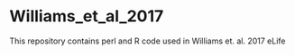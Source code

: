 # Williams_et_al_2017

This repository contains perl and R code used in Williams et. al. 2017 eLife
